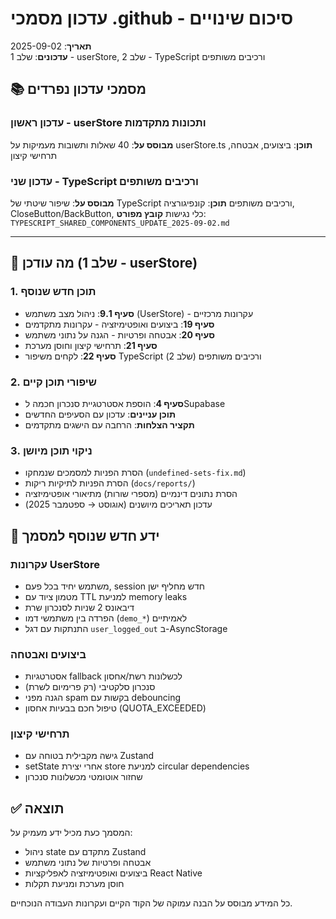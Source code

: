 # עדכון מסמכי .github - סיכום שינויים

**תאריך**: 2025-09-02  
**עדכונים**: שלב 1 - userStore, שלב 2 - TypeScript ורכיבים משותפים

## 📚 מסמכי עדכון נפרדים

### עדכון ראשון - userStore ותכונות מתקדמות

**מבוסס על**: 40 שאלות ותשובות מעמיקות על userStore.ts
**תוכן**: ביצועים, אבטחה, תרחישי קיצון

### עדכון שני - TypeScript ורכיבים משותפים

**מבוסס על**: שיפור שיטתי של TypeScript ורכיבים משותפים
**תוכן**: קונפיגורציה, CloseButton/BackButton, כלי נגישות
**קובץ מפורט**: `TYPESCRIPT_SHARED_COMPONENTS_UPDATE_2025-09-02.md`

---

## 🎯 מה עודכן (שלב 1 - userStore)

### 1. תוכן חדש שנוסף

- **סעיף 9.1**: ניהול מצב משתמש (UserStore) - עקרונות מרכזיים
- **סעיף 19**: ביצועים ואופטימיזציה - עקרונות מתקדמים
- **סעיף 20**: אבטחה ופרטיות - הגנה על נתוני משתמש
- **סעיף 21**: תרחישי קיצון וחוסן מערכת
- **סעיף 22**: לקחים משיפור TypeScript ורכיבים משותפים (שלב 2)

### 2. שיפורי תוכן קיים

- **סעיף 4**: הוספת אסטרטגיית סנכרון חכמה לSupabase
- **תוכן עניינים**: עדכון עם הסעיפים החדשים
- **תקציר הצלחות**: הרחבה עם הישגים מתקדמים

### 3. ניקוי תוכן מיושן

- הסרת הפניות למסמכים שנמחקו (`undefined-sets-fix.md`)
- הסרת הפניות לתיקיות ריקות (`docs/reports/`)
- הסרת נתונים דינמיים (מספרי שורות) מתיאורי אופטימיזציה
- עדכון תאריכים מיושנים (אוגוסט → ספטמבר 2025)

## 🧠 ידע חדש שנוסף למסמך

### עקרונות UserStore

- משתמש יחיד בכל פעם, session חדש מחליף ישן
- מטמון ציוד עם TTL למניעת memory leaks
- דיבאונס 2 שניות לסנכרון שרת
- הפרדה בין משתמשי דמו (`demo_*`) לאמיתיים
- התנתקות עם דגל `user_logged_out` ב-AsyncStorage

### ביצועים ואבטחה

- אסטרטגיות fallback לכשלונות רשת/אחסון
- סנכרון סלקטיבי (רק פרימיום לשרת)
- הגנה מפני spam בקשות עם debouncing
- טיפול חכם בבעיות אחסון (QUOTA_EXCEEDED)

### תרחישי קיצון

- גישה מקבילית בטוחה עם Zustand
- setState אחרי יצירת store למניעת circular dependencies
- שחזור אוטומטי מכשלונות סנכרון

## ✅ תוצאה

המסמך כעת מכיל ידע מעמיק על:

- ניהול state מתקדם עם Zustand
- אבטחה ופרטיות של נתוני משתמש
- ביצועים ואופטימיזציה לאפליקציות React Native
- חוסן מערכת ומניעת תקלות

כל המידע מבוסס על הבנה עמוקה של הקוד הקיים ועקרונות העבודה הנוכחיים.
